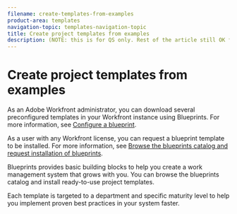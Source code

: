 ```yaml
---
filename: create-templates-from-examples
product-area: templates
navigation-topic: templates-navigation-topic
title: Create project templates from examples
description: (NOTE: this is for QS only. Rest of the article still OK for classic.)
---
```


# Create project templates from examples

<!--
<p data-mc-conditions="QuicksilverOrClassic.Draft mode">(NOTE: this is for QS only. Rest of the article still OK for classic.)</p>
-->

As an Adobe Workfront administrator, you can download several preconfigured templates in your Workfront instance using Blueprints. For more information, see [Configure a blueprint](../../../administration-and-setup/blueprints/configure-template-package.md).

As a user with any Workfront license, you can request a blueprint template to be installed.&nbsp;For more information, see [Browse the blueprints catalog and request installation of blueprints](../../../administration-and-setup/blueprints/browse-catalog.md).

Blueprints provides basic building blocks to help you create a work management system that grows with you. You can browse the blueprints catalog and install ready-to-use project templates.

Each template is targeted to a department and specific maturity level to help you implement proven best practices in your system faster. 
